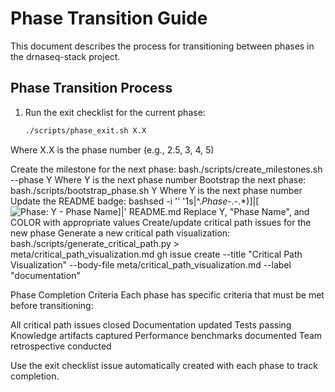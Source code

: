 # Phase Transition Guide

This document describes the process for transitioning between phases in the drnaseq-stack project.

## Phase Transition Process

1. Run the exit checklist for the current phase:
   ```bash
   ./scripts/phase_exit.sh X.X
Where X.X is the phase number (e.g., 2.5, 3, 4, 5)

Create the milestone for the next phase:
bash./scripts/create_milestones.sh --phase Y
Where Y is the next phase number
Bootstrap the next phase:
bash./scripts/bootstrap_phase.sh Y
Where Y is the next phase number
Update the README badge:
bashsed -i '' '1s|^.*Phase-.*-.*)]|[![Phase: Y - Phase Name](https://img.shields.io/badge/Phase-Y%20Phase%20Name-COLOR)]|' README.md
Replace Y, "Phase Name", and COLOR with appropriate values
Create/update critical path issues for the new phase
Generate a new critical path visualization:
bash./scripts/generate_critical_path.py > meta/critical_path_visualization.md
gh issue create --title "Critical Path Visualization" --body-file meta/critical_path_visualization.md --label "documentation"


Phase Completion Criteria
Each phase has specific criteria that must be met before transitioning:

All critical path issues closed
Documentation updated
Tests passing
Knowledge artifacts captured
Performance benchmarks documented
Team retrospective conducted

Use the exit checklist issue automatically created with each phase to track completion.
